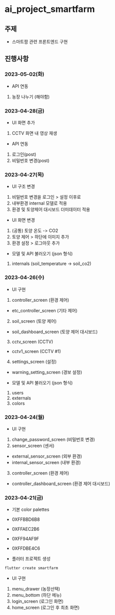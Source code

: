 # ai_project_smartfarm
## 주제
- 스마트팜 관련 프론트엔드 구현

## 진행사항
### 2023-05-02(화)
- API 연동
1. 농장 나누기 (해야함)

### 2023-04-28(금)
- UI 화면 추가
1. CCTV 화면 내 영상 재생

- API 연동
1. 로그인(post)
2. 비밀번호 변경(post)

### 2023-04-27(목)
- UI 구조 변경
1. 비밀번호 변경을 로그인 > 설정 이후로
2. 내부환경 internal 모델로 적용
3. 환경 및 토양제어 대시보드 더미데이터 적용

- UI 화면 변경
1. (공통) 토양 온도 -> CO2
2. 토양 제어 > 하단에 이미지 추가
3. 환경 설정 > 로그아웃 추가

- 모델 및 API 불러오기 (json 형식)
1. internals (soil_temperature -> soil_co2)

### 2023-04-26(수)
- UI 구현
1. controller_screen (환경 제어)
* etc_controller_screen (기타 제어)
2. soil_screen (토양 제어)
* soil_dashboard_screen (토양 제어 대시보드)
3. cctv_screen (CCTV)
* cctv1_screen (CCTV #1)
4. settings_screen (설정)
* warning_setting_screen (경보 설정)

- 모델 및 API 불러오기 (json 형식)
1. users
2. externals
3. colors


### 2023-04-24(월)
- UI 구현
1. change_password_screen (비밀번호 변경)
2. sensor_screen (센서)
* external_sensor_screen (외부 환경)
* internal_sensor_screen (내부 환경)
3. controller_screen (환경 제어)
* controller_dashboard_screen (환경 제어 대시보드)

### 2023-04-21(금)
- 기본 color palettes
- 0XFFBBD6B8
- 0XFFAEC2B6
- 0XFF94AF9F
- 0XFFDBE4C6

- 플러터 프로젝트 생성
```bash
flutter create smartfarm
```

- UI 구현
1. menu_drawer (농장선택)
2. menu_bottom (하단 메뉴)
3. login_screen (로그인 화면)
4. home_screen (로그인 후 최초 화면)